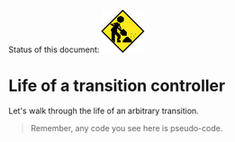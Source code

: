 Status of this document:
![](../_assets/under-construction-flashing-barracade-animation.gif)

# Life of a transition controller

Let's walk through the life of an arbitrary transition.

> Remember, any code you see here is pseudo-code.

